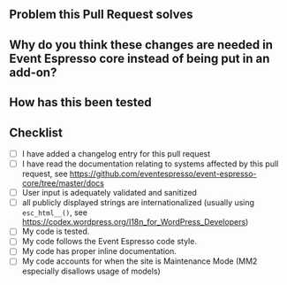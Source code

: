 
<!-- Thanks for your pull request.  Comments within these type of tags will be hidden and not show up when you submit your pull request -->
<!-- Please answer the following questions in order to expediate acceptance -->

## Problem this Pull Request solves
<!-- Please describe your changes in the context of the problem they solve -->

## Why do you think these changes are needed in Event Espresso core instead of being put in an add-on?
<!--  Additions to EE core should benefit 80% of its users, otherwise the work is probably best put in an add-on -->

## How has this been tested
<!-- Please describe in detail how you tested your changes and how testing can be reproduced -->
<!-- Include details of your testing environment, and tests ran to see how your changes affect other areas of code -->
<!-- Include any notes about automated tests you've written for this pull request.  Pull requests with automated tests are preferred. -->

## Checklist

* [ ] I have added a changelog entry for this pull request
* [ ] I have read the documentation relating to systems affected by this pull request, see https://github.com/eventespresso/event-espresso-core/tree/master/docs
* [ ] User input is adequately validated and sanitized
* [ ] all publicly displayed strings are internationalized (usually using `esc_html__()`, see https://codex.wordpress.org/I18n_for_WordPress_Developers)
* [ ] My code is tested.
* [ ] My code follows the Event Espresso code style.
* [ ] My code has proper inline documentation.
* [ ] My code accounts for when the site is Maintenance Mode (MM2 especially disallows usage of models)
